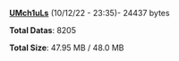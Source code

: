 [**UMch1uLs**](/data/UMch1uLs.txt) (10/12/22 - 23:35)- 24437 bytes

**Total Datas**: 8205

**Total Size**: 47.95 MB / 48.0 MB